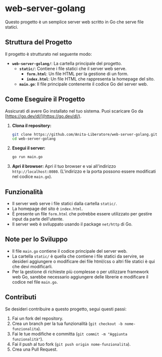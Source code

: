 # web-server-golang

Questo progetto è un semplice server web scritto in Go che serve file statici. 

## Struttura del Progetto

Il progetto è strutturato nel seguente modo:

*   **`web-server-golang/`**: La cartella principale del progetto.
    *   **`static/`**: Contiene i file statici che il server web serve.
        *   **`form.html`**: Un file HTML per la gestione di un form.
        *   **`index.html`**: Un file HTML che rappresenta la homepage del sito.
    *   **`main.go`**: Il file principale contenente il codice Go del server web.

## Come Eseguire il Progetto

Assicurati di avere Go installato nel tuo sistema. Puoi scaricare Go da [https://go.dev/dl/](https://go.dev/dl/).

1.  **Clona il repository:**
    ```bash
    git clone https://github.com/Anita-Liberatore/web-server-golang.git
    cd web-server-golang
    ```

2.  **Esegui il server:**
    ```bash
    go run main.go
    ```

3.  **Apri il browser:**
    Apri il tuo browser e vai all'indirizzo `http://localhost:8080`. (L'indirizzo e la porta possono essere modificati nel codice `main.go`).

## Funzionalità

*   Il server web serve i file statici dalla cartella `static/`.
*   La homepage del sito è `index.html`.
*   È presente un file `form.html` che potrebbe essere utilizzato per gestire input da parte dell'utente.
*   Il server web è sviluppato usando il package `net/http` di Go.

## Note per lo Sviluppo

*   Il file `main.go` contiene il codice principale del server web.
*   La cartella `static/` è quella che contiene i file statici da servire, se desideri aggiungere o modificare dei file html/css o altri file statici è qui che devi modificarli.
*   Per la gestione di richieste più complesse o per utilizzare framework web Go, sarebbe necessario aggiungere delle librerie e modificare il codice nel file `main.go`.

## Contributi

Se desideri contribuire a questo progetto, segui questi passi:

1.  Fai un fork del repository.
2.  Crea un branch per la tua funzionalità (`git checkout -b nome-funzionalita`).
3.  Fai le tue modifiche e committa (`git commit -m "Aggiunta funzionalità"`).
4.  Fai il push al tuo fork (`git push origin nome-funzionalita`).
5.  Crea una Pull Request.

